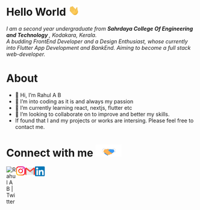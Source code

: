 # Hello World <img src="https://github.com/klrab3490/klrab3490/blob/main/assets/Hi.gif" width="29px">

<p>
  <em>
    I am a second year undergraduate from <b>Sahrdaya College Of Engineering and Technology </b>, Kodakara, Kerala. <br>
    A budding FrontEnd Developer and a Design Enthusiast, whose currently into Flutter App Development and BankEnd. Aiming to become a full stack web-developer.
  </em>
</p>

# About

- 👋 Hi, I’m Rahul A B
- 👀 I’m into coding as it is and always my passion
- 🌱 I’m currently learning react, nextjs, flutter etc
- 💞️ I’m looking to collaborate on to improve and better my skills.
- If found that I and my projects or works are intersing. Please feel free to contact me.

# Connect with me <img src="https://github.com/klrab3490/klrab3490/blob/main/assets/Handshake.gif" height="32px">
<p>
    <a href="https://twitter.com/klrab_3490_">
        <img align="left" alt="Rahul A B | Twitter" width="26px" src="https://github.com/klrab3490/klrab3490/blob/main/assetsTwitter.svg" />
    </a>
    <a href="https://www.instagram.com/kl.rab_3490/">
        <img align="left" alt="Rahul A B | Instagram" width="24px" src="https://github.com/klrab3490/klrab3490/blob/main/assets/Instagram.svg" />
    </a>
    <a href="mailto:rahulbushi69@gmail.com">
        <img align="left" alt="Rahul A B | Gmail" width="26px" src="https://github.com/klrab3490/klrab3490/blob/main/assets/Gmail.svg" />
    </a>
    <a href="https://www.linkedin.com/in/rahul-a-b-0044b1232/">
        <img align="left" alt="Rahul A B | LinkedIn" width="26px" src="https://github.com/klrab3490/klrab3490/blob/main/assets/Linkedin.svg" />
    </a>
</p>
<br>

<!-- Thanks to :- ⭐️ From [TheDudeThatCode](https://github.com/TheDudeThatCode) -->
